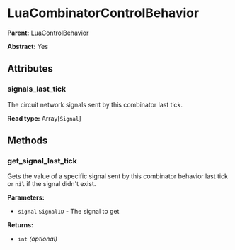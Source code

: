 # LuaCombinatorControlBehavior

**Parent:** [LuaControlBehavior](LuaControlBehavior.md)

**Abstract:** Yes

## Attributes

### signals_last_tick

The circuit network signals sent by this combinator last tick.

**Read type:** Array[`Signal`]

## Methods

### get_signal_last_tick

Gets the value of a specific signal sent by this combinator behavior last tick or `nil` if the signal didn't exist.

**Parameters:**

- `signal` `SignalID` - The signal to get

**Returns:**

- `int` *(optional)*

